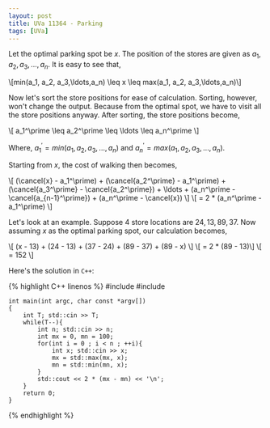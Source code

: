 ```yaml
---
layout: post
title: UVa 11364 - Parking
tags: [UVa]
---
```


Let the optimal parking spot be $x$. The position of the stores are given as $a_1, a_2, a_3,\ldots,a_n$. It is easy to see that, 

\\[min(a_1, a_2, a_3,\ldots,a_n) \leq x \leq max(a_1, a_2, a_3,\ldots,a_n)\\] 

Now let's sort the store positions for ease of calculation. Sorting, however, won't change the output. Because from the optimal spot, we have to visit all the store positions anyway. After sorting, the store positions become,

\\[ a_1^\prime \leq a_2^\prime \leq \ldots \leq a_n^\prime \\]

Where, $a_1^\prime = min(a_1, a_2, a_3,\ldots,a_n)$ and $a_n^\prime = max(a_1, a_2, a_3,\ldots,a_n)$.

Starting from $x$, the cost of walking then becomes,

\\[ (\cancel{x} - a_1^\prime) + (\cancel{a_2^\prime} - a_1^\prime) + (\cancel{a_3^\prime} - \cancel{a_2^\prime}) + \ldots + (a_n^\prime - \cancel{a_{n-1}^\prime}) + (a_n^\prime - \cancel{x})  \\]
\\[ = 2 * (a_n^\prime - a_1^\prime) \\]

Let's look at an example. Suppose $4$ store locations are $24,13,89,37$. Now assuming $x$ as the optimal parking spot, our calculation becomes,

\\[ (x - 13)  + (24 - 13) + (37 - 24) + (89 - 37) + (89 - x) \\]
\\[ = 2 * (89 - 13)\\]
\\[ = 152 \\]

Here's the solution in ``C++``:

{% highlight C++ linenos %}
#include <iostream>
#include <algorithm>

    int main(int argc, char const *argv[])
    {
        int T; std::cin >> T;                                              
        while(T--){
            int n; std::cin >> n;
            int mx = 0, mn = 100;
            for(int i = 0 ; i < n ; ++i){
                int x; std::cin >> x;
                mx = std::max(mx, x);
                mn = std::min(mn, x);
            }
            std::cout << 2 * (mx - mn) << '\n';
        }
        return 0;
    }
{% endhighlight %}
